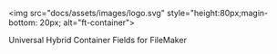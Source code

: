 <span style="background-color:#ffffff;"><img src="docs/assets/images/logo.svg" style="height:80px;magin-bottom: 20px; alt="ft-container"></span>

Universal Hybrid Container Fields for FileMaker



